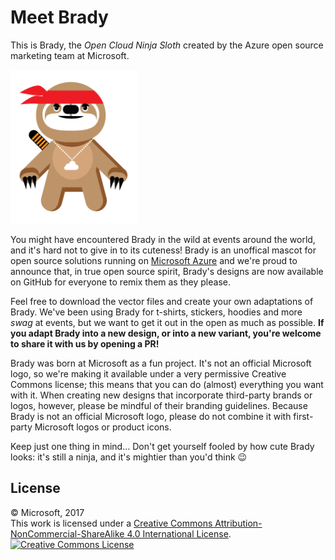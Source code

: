 # Meet Brady

This is Brady, the *Open Cloud Ninja Sloth* created by the Azure open source marketing team at Microsoft.

<img src="Brady.png" width="40%" height="40%" alt="Brady" />

You might have encountered Brady in the wild at events around the world, and it's hard not to give in to its cuteness! Brady is an unoffical mascot for open source solutions running on [Microsoft Azure](http://azure.com) and we're proud to announce that, in true open source spirit, Brady's designs are now available on GitHub for everyone to remix them as they please.

Feel free to download the vector files and create your own adaptations of Brady. We've been using Brady for t-shirts, stickers, hoodies and more _swag_ at events, but we want to get it out in the open as much as possible. **If you adapt Brady into a new design, or into a new variant, you're welcome to share it with us by opening a PR!**

Brady was born at Microsoft as a fun project. It's not an official Microsoft logo, so we're making it available under a very permissive Creative Commons license; this means that you can do (almost) everything you want with it. When creating new designs that incorporate third-party brands or logos, however, please be mindful of their branding guidelines. Because Brady is not an official Microsoft logo, please do not combine it with first-party Microsoft logos or product icons.

Keep just one thing in mind… Don't get yourself fooled by how cute Brady looks: it's still a ninja, and it's mightier than you'd think 😉

## License

© Microsoft, 2017<br />
This work is licensed under a <a rel="license" href="http://creativecommons.org/licenses/by-nc-sa/4.0/">Creative Commons Attribution-NonCommercial-ShareAlike 4.0 International License</a>.<br />
<a rel="license" href="http://creativecommons.org/licenses/by-nc-sa/4.0/"><img alt="Creative Commons License" style="border-width:0" src="https://i.creativecommons.org/l/by-nc-sa/4.0/88x31.png" /></a>
